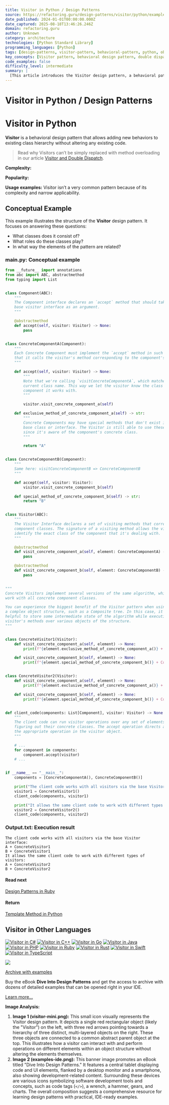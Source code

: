 ```yaml
---
title: Visitor in Python / Design Patterns
source: https://refactoring.guru/design-patterns/visitor/python/example#lang-features
date_published: 2024-01-01T00:00:00.000Z
date_captured: 2025-08-18T13:46:26.246Z
domain: refactoring.guru
author: Unknown
category: architecture
technologies: [Python Standard Library]
programming_languages: [Python]
tags: [design-patterns, visitor-pattern, behavioral-pattern, python, object-oriented-programming, extensibility, software-design, code-structure]
key_concepts: [Visitor pattern, behavioral design pattern, double dispatch, class hierarchy, extensibility, separation of concerns, object-oriented design, polymorphism]
code_examples: false
difficulty_level: intermediate
summary: |
  [This article introduces the Visitor design pattern, a behavioral pattern that enables adding new operations to existing class hierarchies without modifying their code. It explains the pattern's structure, including the Component, Concrete Component, Visitor, and Concrete Visitor roles. A detailed conceptual example implemented in Python demonstrates how the pattern works, allowing new behaviors to be defined in separate visitor classes. The content also briefly discusses the pattern's complexity and applicability, and links to implementations in other programming languages.]
---
```

# Visitor in Python / Design Patterns

# **Visitor** in Python

**Visitor** is a behavioral design pattern that allows adding new behaviors to existing class hierarchy without altering any existing code.

> Read why Visitors can’t be simply replaced with method overloading in our article [Visitor and Double Dispatch](/design-patterns/visitor-double-dispatch).

**Complexity:**

**Popularity:**

**Usage examples:** Visitor isn’t a very common pattern because of its complexity and narrow applicability.

## Conceptual Example

This example illustrates the structure of the **Visitor** design pattern. It focuses on answering these questions:

*   What classes does it consist of?
*   What roles do these classes play?
*   In what way the elements of the pattern are related?

### main.py: Conceptual example

```python
from __future__ import annotations
from abc import ABC, abstractmethod
from typing import List


class Component(ABC):
    """
    The Component interface declares an `accept` method that should take the
    base visitor interface as an argument.
    """

    @abstractmethod
    def accept(self, visitor: Visitor) -> None:
        pass


class ConcreteComponentA(Component):
    """
    Each Concrete Component must implement the `accept` method in such a way
    that it calls the visitor's method corresponding to the component's class.
    """

    def accept(self, visitor: Visitor) -> None:
        """
        Note that we're calling `visitConcreteComponentA`, which matches the
        current class name. This way we let the visitor know the class of the
        component it works with.
        """

        visitor.visit_concrete_component_a(self)

    def exclusive_method_of_concrete_component_a(self) -> str:
        """
        Concrete Components may have special methods that don't exist in their
        base class or interface. The Visitor is still able to use these methods
        since it's aware of the component's concrete class.
        """

        return "A"


class ConcreteComponentB(Component):
    """
    Same here: visitConcreteComponentB => ConcreteComponentB
    """

    def accept(self, visitor: Visitor):
        visitor.visit_concrete_component_b(self)

    def special_method_of_concrete_component_b(self) -> str:
        return "B"


class Visitor(ABC):
    """
    The Visitor Interface declares a set of visiting methods that correspond to
    component classes. The signature of a visiting method allows the visitor to
    identify the exact class of the component that it's dealing with.
    """

    @abstractmethod
    def visit_concrete_component_a(self, element: ConcreteComponentA) -> None:
        pass

    @abstractmethod
    def visit_concrete_component_b(self, element: ConcreteComponentB) -> None:
        pass


"""
Concrete Visitors implement several versions of the same algorithm, which can
work with all concrete component classes.

You can experience the biggest benefit of the Visitor pattern when using it with
a complex object structure, such as a Composite tree. In this case, it might be
helpful to store some intermediate state of the algorithm while executing
visitor's methods over various objects of the structure.
"""


class ConcreteVisitor1(Visitor):
    def visit_concrete_component_a(self, element) -> None:
        print(f"{element.exclusive_method_of_concrete_component_a()} + ConcreteVisitor1")

    def visit_concrete_component_b(self, element) -> None:
        print(f"{element.special_method_of_concrete_component_b()} + ConcreteVisitor1")


class ConcreteVisitor2(Visitor):
    def visit_concrete_component_a(self, element) -> None:
        print(f"{element.exclusive_method_of_concrete_component_a()} + ConcreteVisitor2")

    def visit_concrete_component_b(self, element) -> None:
        print(f"{element.special_method_of_concrete_component_b()} + ConcreteVisitor2")


def client_code(components: List[Component], visitor: Visitor) -> None:
    """
    The client code can run visitor operations over any set of elements without
    figuring out their concrete classes. The accept operation directs a call to
    the appropriate operation in the visitor object.
    """

    # ...
    for component in components:
        component.accept(visitor)
    # ...


if __name__ == "__main__":
    components = [ConcreteComponentA(), ConcreteComponentB()]

    print("The client code works with all visitors via the base Visitor interface:")
    visitor1 = ConcreteVisitor1()
    client_code(components, visitor1)

    print("It allows the same client code to work with different types of visitors:")
    visitor2 = ConcreteVisitor2()
    client_code(components, visitor2)
```

### Output.txt: Execution result

```text
The client code works with all visitors via the base Visitor interface:
A + ConcreteVisitor1
B + ConcreteVisitor1
It allows the same client code to work with different types of visitors:
A + ConcreteVisitor2
B + ConcreteVisitor2
```

#### Read next

[Design Patterns in Ruby](/design-patterns/ruby)

#### Return

[Template Method in Python](/design-patterns/template-method/python/example)

## **Visitor** in Other Languages

[![Visitor in C#](/images/patterns/icons/csharp.svg?id=da64592defc6e86d57c39c66e9de3e58)](/design-patterns/visitor/csharp/example "Visitor in C#") [![Visitor in C++](/images/patterns/icons/cpp.svg?id=f7782ed8b8666246bfcc3f8fefc3b858)](/design-patterns/visitor/cpp/example "Visitor in C++") [![Visitor in Go](/images/patterns/icons/go.svg?id=1a89927eb99b1ea3fde7701d97970aca)](/design-patterns/visitor/go/example "Visitor in Go") [![Visitor in Java](/images/patterns/icons/java.svg?id=e6d87e2dca08c953fe3acd1275ed4f4e)](/design-patterns/visitor/java/example "Visitor in Java") [![Visitor in PHP](/images/patterns/icons/php.svg?id=be1906eb26b71ec1d3b93720d6156618)](/design-patterns/visitor/php/example "Visitor in PHP") [![Visitor in Ruby](/images/patterns/icons/ruby.svg?id=b065b718c914bf8e960ef731600be1eb)](/design-patterns/visitor/ruby/example "Visitor in Ruby") [![Visitor in Rust](/images/patterns/icons/rust.svg?id=1f5698a4b5ae23fe79413511747e4a87)](/design-patterns/visitor/rust/example "Visitor in Rust") [![Visitor in Swift](/images/patterns/icons/swift.svg?id=0b716c2d52ec3a48fbe91ac031070c1d)](/design-patterns/visitor/swift/example "Visitor in Swift") [![Visitor in TypeScript](/images/patterns/icons/typescript.svg?id=2239d0f16cb703540c205dd8cb0c0cb7)](/design-patterns/visitor/typescript/example "Visitor in TypeScript")

[![](/images/patterns/banners/examples-ide.png?id=3115b4b548fb96b75974e2de8f4f49bc)](/design-patterns/book)

[Archive with examples](/design-patterns/book)

Buy the eBook **Dive Into Design Patterns** and get the access to archive with dozens of detailed examples that can be opened right in your IDE.

[Learn more…](/design-patterns/book)

**Image Analysis:**
1.  **Image 1 (visitor-mini.png):** This small icon visually represents the Visitor design pattern. It depicts a single red rectangular object (likely the "Visitor") on the left, with three red arrows pointing towards a hierarchy of three distinct, multi-layered objects on the right. These three objects are connected to a common abstract parent object at the top. This illustrates how a visitor can interact with and perform operations on different elements within an object structure without altering the elements themselves.
2.  **Image 2 (examples-ide.png):** This banner image promotes an eBook titled "Dive Into Design Patterns." It features a central tablet displaying code and UI elements, flanked by a desktop monitor and a smartphone, also showing development-related content. Surrounding these devices are various icons symbolizing software development tools and concepts, such as code tags (`</>`), a wrench, a hammer, gears, and charts. The overall composition suggests a comprehensive resource for learning design patterns with practical, IDE-ready examples.